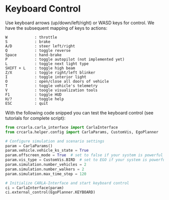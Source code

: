 # Keyboard Control
Use keyboard arrows (up/down/left/right) or WASD keys for control.
We have the subsequent mapping of keys to actions:

    W            : throttle
    S            : brake
    A/D          : steer left/right
    Q            : toggle reverse
    Space        : hand-brake
    P            : toggle autopilot (not implemented yet)
    L            : toggle next light type
    SHIFT + L    : toggle high beam
    Z/X          : toggle right/left blinker
    I            : toggle interior light
    O            : open/close all doors of vehicle
    T            : toggle vehicle's telemetry
    V            : toogle visualization tools
    F1           : toggle HUD
    H/?          : toggle help
    ESC          : quit

With the following code snipped you can test the keyboard control (see tutorials for complete script):
```Python
from crcarla.carla_interface import CarlaInterface
from crcarla.helper.config import CarlaParams, CustomVis, EgoPlanner

# Configure simulation and scenario settings
param = CarlaParams()
param.vehicle.vehicle_ks_state = True
param.offscreen_mode = True  # set to false if your system is powerful enough
param.vis_type = CustomVis.BIRD  # set to EGO if your system is powerful enough
param.simulation.number_vehicles = 2
param.simulation.number_walkers = 2
param.simulation.max_time_step = 120

# Initialize CARLA-Interface and start keyboard control
ci = CarlaInterface(param)
ci.external_control(EgoPlanner.KEYBOARD)

```

